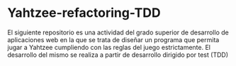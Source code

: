 # Yahtzee-refactoring-TDD
El siguiente repositorio es una actividad del grado superior de desarrollo de aplicaciones web en la que se trata de diseñar un programa que permita jugar a Yahtzee cumpliendo con las reglas del juego estrictamente. El desarrollo del mismo se realiza a partir de desarrollo dirigido por test (TDD) 
